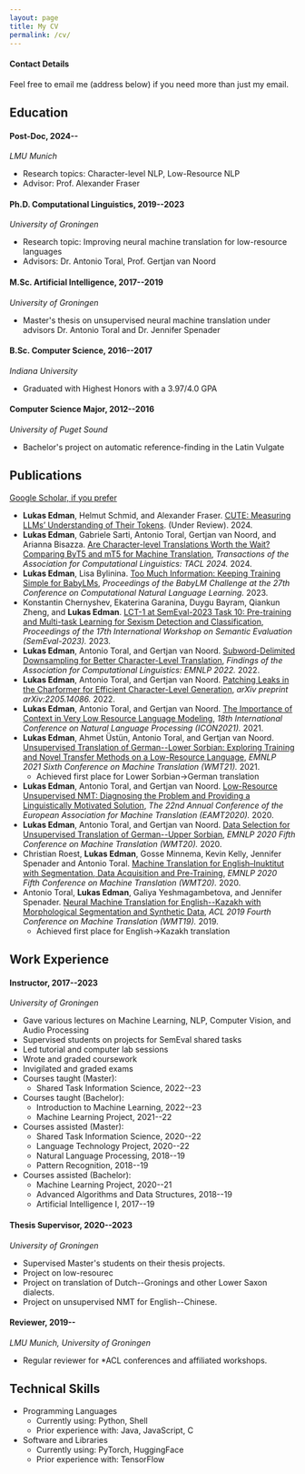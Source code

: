 ```yaml
---
layout: page
title: My CV
permalink: /cv/
---
```


#### Contact Details
Feel free to email me (address below) if you need more than just my email.

## Education
#### Post-Doc, 2024-- 
*LMU Munich*
* Research topics: Character-level NLP, Low-Resource NLP
* Advisor: Prof. Alexander Fraser 

#### Ph.D. Computational Linguistics, 2019--2023 
*University of Groningen*
* Research topic: Improving neural machine translation for low-resource languages
* Advisors: Dr. Antonio Toral, Prof. Gertjan van Noord

#### M.Sc. Artificial Intelligence, 2017--2019
*University of Groningen*
* Master's thesis on unsupervised neural machine translation under advisors Dr. Antonio Toral and Dr. Jennifer Spenader
<!-- * Relevant coursework:  -->
<!-- * Natural Language Processing (Professor: Antonio Toral) -->
<!-- * Machine Learning (Professor: Marco Wiering) -->
<!-- * Deep Learning (Professor: Marco Wiering) -->

#### B.Sc. Computer Science, 2016--2017 
*Indiana University*
* Graduated with Highest Honors with a 3.97/4.0 GPA
<!-- * Relevant coursework: -->
<!-- * Computer Vision (Professor: Michael Ryoo) -->
<!-- * Summer Research in Computer Vision (Professor: Michael Ryoo)  -->
<!-- * Machine Learning (Professor: Martha White) -->

#### Computer Science Major, 2012--2016 
*University of Puget Sound*
* Bachelor's project on automatic reference-finding in the Latin Vulgate
<!-- * Relevant Coursework: Natural Language Processing (Professor: America Chambers) -->



## Publications
[Google Scholar, if you prefer](https://scholar.google.com/citations?user=QKJ4hkoAAAAJ)
<!-- <span style="color:blue">some *blue* text</span>. -->
* **Lukas Edman**, Helmut Schmid, and Alexander Fraser. [CUTE: Measuring LLMs’ Understanding of Their Tokens](). (Under Review). 2024.
* **Lukas Edman**, Gabriele Sarti, Antonio Toral, Gertjan van Noord, and Arianna Bisazza. [Are Character-level Translations Worth the Wait? Comparing ByT5 and mT5 for Machine Translation](https://doi.org/10.1162/tacl_a_00651), *Transactions of the Association for Computational Linguistics: TACL 2024.* 2024.
* **Lukas Edman**, Lisa Bylinina. [Too Much Information: Keeping Training Simple for BabyLMs](https://arxiv.org/abs/2311.01955), *Proceedings of the BabyLM Challenge at the 27th Conference on Computational Natural Language Learning.* 2023.
* Konstantin Chernyshev, Ekaterina Garanina, Duygu Bayram, Qiankun Zheng, and **Lukas Edman**. [LCT-1 at SemEval-2023 Task 10: Pre-training and Multi-task Learning for Sexism Detection and Classification](), *Proceedings of the 17th International Workshop on Semantic Evaluation (SemEval-2023).* 2023.
* **Lukas Edman**, Antonio Toral, and Gertjan van Noord. [Subword-Delimited Downsampling for Better Character-Level Translation](https://arxiv.org/pdf/2212.01304.pdf), *Findings of the Association for Computational Linguistics: EMNLP 2022.* 2022.
* **Lukas Edman**, Antonio Toral, and Gertjan van Noord. [Patching Leaks in the Charformer for Efficient Character-Level Generation](https://arxiv.org/pdf/2205.14086.pdf), *arXiv preprint arXiv:2205.14086.* 2022.
* **Lukas Edman**, Antonio Toral, and Gertjan van Noord. [The Importance of Context in Very Low Resource Language Modeling](https://arxiv.org/pdf/2205.04810.pdf), *18th International Conference on Natural Language Processing (ICON2021).* 2021.
* **Lukas Edman**, Ahmet Üstün, Antonio Toral, and Gertjan van Noord. [Unsupervised Translation of German--Lower Sorbian: Exploring Training and Novel Transfer Methods on a Low-Resource Language](https://arxiv.org/pdf/2109.12012.pdf), *EMNLP 2021 Sixth Conference on Machine Translation (WMT21).* 2021.
    * Achieved first place for Lower Sorbian→German translation 
* **Lukas Edman**, Antonio Toral, and Gertjan van Noord. [Low-Resource Unsupervised NMT: Diagnosing the Problem and Providing a Linguistically Motivated Solution](https://aclanthology.org/2020.eamt-1.10.pdf), *The 22nd Annual Conference of the European Association for Machine Translation (EAMT2020).* 2020.
* **Lukas Edman**, Antonio Toral, and Gertjan van Noord. [Data Selection for Unsupervised Translation of German--Upper Sorbian](https://aclanthology.org/2020.wmt-1.130.pdf), *EMNLP 2020 Fifth Conference on Machine Translation (WMT20).* 2020.
* Christian Roest, **Lukas Edman**, Gosse Minnema, Kevin Kelly, Jennifer Spenader and Antonio Toral. [Machine Translation for English–Inuktitut with Segmentation, Data Acquisition and Pre-Training](https://aclanthology.org/2020.wmt-1.29.pdf), *EMNLP 2020 Fifth Conference on Machine Translation (WMT20).* 2020.
* Antonio Toral, **Lukas Edman**, Galiya Yeshmagambetova, and Jennifer Spenader. [Neural Machine Translation for English--Kazakh with Morphological Segmentation and Synthetic Data](https://aclanthology.org/W19-5343.pdf), *ACL 2019 Fourth Conference on Machine Translation (WMT19).* 2019.
    * Achieved first place for English→Kazakh translation 


## Work Experience
#### Instructor, 2017--2023
*University of Groningen*
* Gave various lectures on Machine Learning, NLP, Computer Vision, and Audio Processing
* Supervised students on projects for SemEval shared tasks
* Led tutorial and computer lab sessions
* Wrote and graded coursework
* Invigilated and graded exams
* Courses taught (Master):
    * Shared Task Information Science, 2022--23<!--, Professor: Tommaso Caselli-->
* Courses taught (Bachelor):
    * Introduction to Machine Learning, 2022--23
    * Machine Learning Project, 2021--22<!--, Co-taught with: Ahmet Üstün-->         
* Courses assisted (Master):
    * Shared Task Information Science, 2020--22<!--, Professor: Tommaso Caselli-->
    * Language Technology Project, 2020--22<!--, Professor: Antonio Toral-->
    * Natural Language Processing, 2018--19<!--, Professor: Gosse Bouma-->
    * Pattern Recognition, 2018--19<!--, Professor: Nicolai Petkov-->    
* Courses assisted (Bachelor):
    * Machine Learning Project, 2020--21<!--, Professor: Antonio Toral-->
    * Advanced Algorithms and Data Structures, 2018--19<!--, Professor: Kerstin Bunte-->
    * Artificial Intelligence I, 2017--19<!--, Professor: Davide Grossi-->

#### Thesis Supervisor, 2020--2023
*University of Groningen*
* Supervised Master's students on their thesis projects. 
* Project on low-resourec
* Project on translation of Dutch--Gronings and other Lower Saxon dialects.
* Project on unsupervised NMT for English--Chinese.

#### Reviewer, 2019--
*LMU Munich, University of Groningen* 
* Regular reviewer for *ACL conferences and affiliated workshops.

## Technical Skills
* Programming Languages
    * Currently using: Python, Shell
    * Prior experience with: Java, JavaScript, C
* Software and Libraries
    * Currently using: PyTorch, HuggingFace
    * Prior experience with: TensorFlow

<!-- Computer Science Tutor, 2015--16 
*University of Puget Sound*
Helped students with homework for all first and second year CS courses. Helped with programming lab assignments in Java and Python.}


Research Assistant, 2015, 
*University of Puget Sound*
Worked with psychology professor Dr. Tim Beyer on setting up psycholinguistics experiments. Set up eye-tracking software and prepared experiments.}
 -->


<!-- 
This is the base Jekyll theme. You can find out more info about customizing your Jekyll theme, as well as basic Jekyll usage documentation at [jekyllrb.com](https://jekyllrb.com/)

You can find the source code for Minima at GitHub:
[jekyll][jekyll-organization] /
[minima](https://github.com/jekyll/minima)

You can find the source code for Jekyll at GitHub:
[jekyll][jekyll-organization] /
[jekyll](https://github.com/jekyll/jekyll)


[jekyll-organization]: https://github.com/jekyll -->
